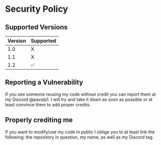 # Security Policy

## Supported Versions

| Version | Supported          |
| ------- | ------------------ |
| 1.0     | X |
| 1.1     | X |
| 1.2     | :white_check_mark: |
## Reporting a Vulnerability

If you see someone reusing my code without credit you can report them at my Discord @pavalp1. 
I will try and take it down as soon as possible or at least convince them to add proper credits.

## Properly crediting me

If you want to modify/use my code in public I oblige you to at least link the following:
the repository in question, my name, as well as my Discord tag.
